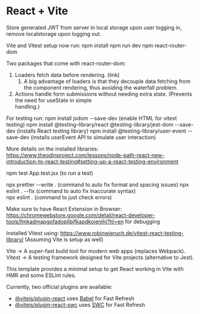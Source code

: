 # React + Vite

Store generated JWT from server in local storage upon user logging in, remove localstorage upon logging out. 


Vite and Vitest setup now run:
npm install
npm run dev
npm react-router-dom

Two packages that come with react-router-dom:
1. Loaders fetch data before rendering. (link)
	1. A big advantage of loaders is that they decouple data fetching from the component rendering, thus avoiding the waterfall problem.
2. Actions handle form submissions without needing extra state. (Prevents the need for useState in simple <form> handling.)

For testing run:
npm install jsdom --save-dev (enable HTML for vitest testing)
npm install @testing-library/react @testing-library/jest-dom --save-dev (installs React testing library)
npm install @testing-library/user-event --save-dev  (installs userEvent API to simulate user interaction)

More details on the installed libraries: https://www.theodinproject.com/lessons/node-path-react-new-introduction-to-react-testing#setting-up-a-react-testing-environment

npm test App.test.jsx  (to run a test)

npx prettier --write .   (command to auto fix format and spacing issues)
npx eslint . --fix       (command to auto fix inaccurate syntax)  
npx eslint .             (command to just check errors)

Make sure to have React Extension in Browser: https://chromewebstore.google.com/detail/react-developer-tools/fmkadmapgofadopljbjfkapdkoienihi?hl=en for debugging

Installed Vitest using: https://www.robinwieruch.de/vitest-react-testing-library/  (Assuming Vite is setup as well)

Vite → A super-fast build tool for modern web apps (replaces Webpack).
Vitest → A testing framework designed for Vite projects (alternative to Jest).

This template provides a minimal setup to get React working in Vite with HMR and some ESLint rules.

Currently, two official plugins are available:

- [@vitejs/plugin-react](https://github.com/vitejs/vite-plugin-react/blob/main/packages/plugin-react/README.md) uses [Babel](https://babeljs.io/) for Fast Refresh
- [@vitejs/plugin-react-swc](https://github.com/vitejs/vite-plugin-react-swc) uses [SWC](https://swc.rs/) for Fast Refresh

